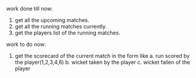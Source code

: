 work done till now:
1. get all the upcoming matches.
2. get all the running matches currently.
3. get the players list of the running matches.

work to do now:
1. get the scorecard of the current match in the form like
a. run scored by the player(1,2,3,4,6)
b. wicket taken by the player
c. wicket fallen of the player